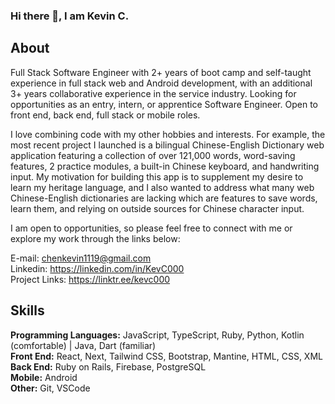 ### Hi there 👋, I am Kevin C. 

## About
Full Stack Software Engineer with 2+ years of boot camp and self-taught experience in full stack web and Android development, with an additional 3+ years collaborative experience in the service industry. Looking for opportunities as an entry, intern, or apprentice Software Engineer. Open to front end, back end, full stack or mobile roles.

I love combining code with my other hobbies and interests. For example, the most recent project I launched is a bilingual Chinese-English Dictionary web application featuring a collection of over 121,000 words, word-saving features, 2 practice modules, a built-in Chinese keyboard, and handwriting input. My motivation for building this app is to supplement my desire to learn my heritage language, and I also wanted to address what many web Chinese-English dictionaries are lacking which are features to save words, learn them, and relying on outside sources for Chinese character input.

I am open to opportunities, so please feel free to connect with me or explore my work through the links below:

E-mail: chenkevin1119@gmail.com
<br /> 
Linkedin: https://linkedin.com/in/KevC000
<br /> 
Project Links: https://linktr.ee/kevc000


## Skills
**Programming Languages:** JavaScript, TypeScript, Ruby, Python, Kotlin (comfortable) | Java, Dart (familiar)
<br /> 
**Front End:** React, Next, Tailwind CSS, Bootstrap, Mantine, HTML, CSS, XML
 <br/>
**Back End:** Ruby on Rails, Firebase, PostgreSQL
<br/>
**Mobile:** Android
<br/>
**Other:** Git, VSCode
<br/>



